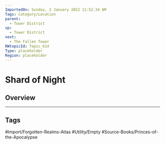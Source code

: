 ```yaml
---
ImportedOn: Sunday, 2 January 2022 11:52:34 AM
Tags: Category/Location
parent:
  - Tower District
up:
  - Tower District
next:
  - The Fallen Tower
RWtopicId: Topic_614
Type: placeholder
Region: placeholder
---
```

# Shard of Night
## Overview

---
## Tags
#Import/Forgotten-Realms-Atlas #Utility/Empty #Source-Books/Princes-of-the-Apocalypse

